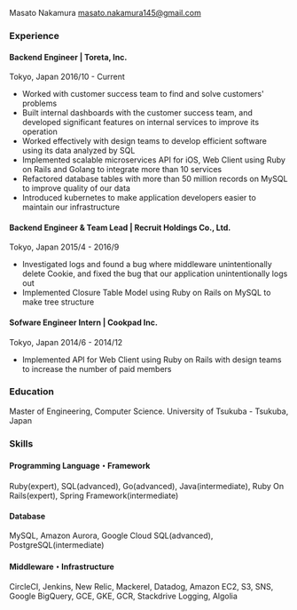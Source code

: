 
Masato Nakamura
masato.nakamura145@gmail.com

### Experience

#### Backend Engineer | Toreta, Inc.
Tokyo, Japan 2016/10 - Current

* Worked with customer success team to find and solve customers' problems
* Built internal dashboards with the customer success team, and developed significant features on internal services to improve its operation
* Worked effectively with design teams to develop efficient software using its data analyzed by SQL
* Implemented scalable microservices API for iOS, Web Client using Ruby on Rails and Golang to integrate more than 10 services
* Refactored database tables with more than 50 million records on MySQL to improve quality of our data
* Introduced kubernetes to make application developers easier to maintain our infrastructure

#### Backend Engineer & Team Lead | Recruit Holdings Co., Ltd.
Tokyo, Japan 2015/4 - 2016/9

* Investigated logs and found a bug where middleware unintentionally delete Cookie, and fixed the bug that our application unintentionally logs out
* Implemented Closure Table Model using Ruby on Rails on MySQL to make tree structure

#### Sofware Engineer Intern | Cookpad Inc.
Tokyo, Japan 2014/6 - 2014/12

* Implemented API for Web Client using Ruby on Rails with design teams to increase the number of paid members

### Education
Master of Engineering, Computer Science. University of Tsukuba - Tsukuba, Japan

### Skills

#### Programming Language・Framework
Ruby(expert), SQL(advanced), Go(advanced), Java(intermediate), Ruby On Rails(expert), Spring Framework(intermediate)

#### Database
MySQL, Amazon Aurora, Google Cloud SQL(advanced), PostgreSQL(intermediate)

#### Middleware・Infrastructure
CircleCI, Jenkins, New Relic, Mackerel, Datadog, Amazon EC2, S3, SNS, Google BigQuery, GCE, GKE, GCR, Stackdrive Logging, Algolia
